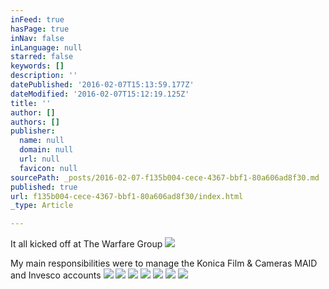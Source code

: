 ```yaml
---
inFeed: true
hasPage: true
inNav: false
inLanguage: null
starred: false
keywords: []
description: ''
datePublished: '2016-02-07T15:13:59.177Z'
dateModified: '2016-02-07T15:12:19.125Z'
title: ''
author: []
authors: []
publisher:
  name: null
  domain: null
  url: null
  favicon: null
sourcePath: _posts/2016-02-07-f135b004-cece-4367-bbf1-80a606ad8f30.md
published: true
url: f135b004-cece-4367-bbf1-80a606ad8f30/index.html
_type: Article

---
```

It all kicked off at The Warfare Group
![](https://the-grid-user-content.s3-us-west-2.amazonaws.com/961c0675-cab2-4709-a929-c02d5b23cf84.jpg)

My main responsibilities were to manage the Konica Film & Cameras MAID and  Invesco accounts
![](https://the-grid-user-content.s3-us-west-2.amazonaws.com/48fa7314-6216-4674-bc01-e9100dc4c6fd.jpg)
![](https://the-grid-user-content.s3-us-west-2.amazonaws.com/693f86ff-5089-42a1-95db-0b0c74d63d55.jpg)
![](https://the-grid-user-content.s3-us-west-2.amazonaws.com/7ceba790-4f87-4435-828e-51138f548967.jpg)
![](https://the-grid-user-content.s3-us-west-2.amazonaws.com/c8e951c5-00bd-45bd-aa7b-c55e93a0d094.jpg)
![](https://the-grid-user-content.s3-us-west-2.amazonaws.com/447cb87f-9173-4ff9-862b-aafd9e944987.jpg)
![](https://the-grid-user-content.s3-us-west-2.amazonaws.com/7168f603-76b3-4432-b274-e347d20d202f.jpg)
![](https://the-grid-user-content.s3-us-west-2.amazonaws.com/01875efc-067e-46da-b557-d931582a50c6.jpg)
